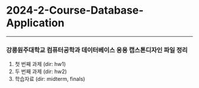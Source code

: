 # 2024-2-Course-Database-Application
---
### 강릉원주대학교 컴퓨터공학과 데이터베이스 응용 캡스톤디자인 파일 정리
1. 첫 번째 과제 (dir: hw1)
2. 두 번째 과제 (dir: hw2)
3. 학습자료 (dir: midterm, finals)
